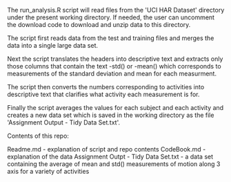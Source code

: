 The run_analysis.R script will read files from the 'UCI HAR Dataset' directory under the present working directory.  If needed, the user can uncomment the download code to download and unzip data to this directory.

The script first reads data from the test and training files and merges the data into a single large data set.

Next the script translates the headers into descriptive text and extracts only those columns that contain the text -std() or -mean() which corresponds to measurements of the standard deviation and mean for each measurment.

The script then converts the numbers corresponding to activities into descriptive text that clarifies what activity each measurement is for.

Finally the script averages the values for each subject and each activity and creates a new data set which is saved in the working directory as the file 'Assignment Output - Tidy Data Set.txt'.

Contents of this repo:

Readme.md - explanation of script and repo contents
CodeBook.md - explanation of the data
Assignment Outpt - Tidy Data Set.txt - a data set containing the average of mean and std() measurements of motion along 3 axis for a variety of activities
